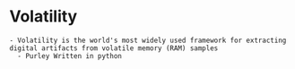 # Volatility
    - Volatility is the world's most widely used framework for extracting digital artifacts from volatile memory (RAM) samples
      - Purley Written in python
